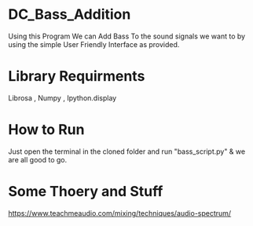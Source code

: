 # DC_Bass_Addition
Using this Program We can Add Bass To the sound signals we want to by using the simple User Friendly Interface as provided.

# Library Requirments
Librosa , 
Numpy , 
Ipython.display

# How to Run 
Just open the terminal in the cloned folder and run "bass_script.py"  & we are all good to go.

# Some Thoery and Stuff
https://www.teachmeaudio.com/mixing/techniques/audio-spectrum/
